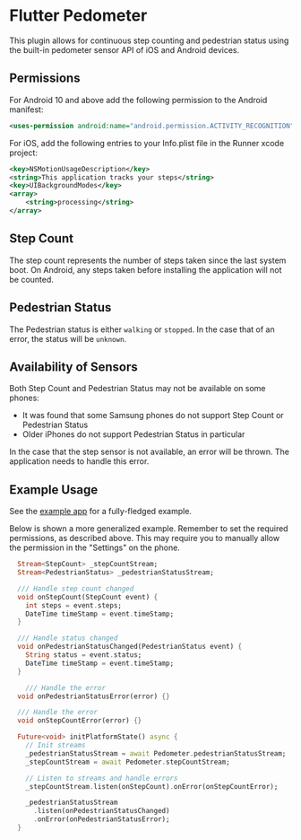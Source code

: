 # Flutter Pedometer

This plugin allows for continuous step counting and pedestrian status using the built-in pedometer sensor API of iOS and Android devices.

## Permissions

For Android 10 and above add the following permission to the Android manifest:

```xml
<uses-permission android:name="android.permission.ACTIVITY_RECOGNITION" />
```

For iOS, add the following entries to your Info.plist file in the Runner xcode project:

```xml
<key>NSMotionUsageDescription</key>
<string>This application tracks your steps</string>
<key>UIBackgroundModes</key>
<array>
    <string>processing</string>
</array>
```

## Step Count

The step count represents the number of steps taken since the last system boot.
On Android, any steps taken before installing the application will not be counted.

## Pedestrian Status

The Pedestrian status is either `walking` or `stopped`. In the case that of an error,
the status will be `unknown`.

## Availability of Sensors

Both Step Count and Pedestrian Status may not be available on some phones:

* It was found that some Samsung phones do not support Step Count or Pedestrian Status
* Older iPhones do not support Pedestrian Status in particular

In the case that the step sensor is not available, an error will be thrown. The application needs to handle this error.

## Example Usage

See the [example app](https://github.com/cph-cachet/flutter-plugins/blob/master/packages/pedometer/example/lib/main.dart) for a fully-fledged example.

Below is shown a more generalized example. Remember to set the required permissions, as described above. This may require you to manually allow the permission in the "Settings" on the phone.

``` dart
  Stream<StepCount> _stepCountStream;
  Stream<PedestrianStatus> _pedestrianStatusStream;

  /// Handle step count changed
  void onStepCount(StepCount event) {
    int steps = event.steps;
    DateTime timeStamp = event.timeStamp;
  }

  /// Handle status changed
  void onPedestrianStatusChanged(PedestrianStatus event) {
    String status = event.status;
    DateTime timeStamp = event.timeStamp;
  }

    /// Handle the error
  void onPedestrianStatusError(error) {}

  /// Handle the error
  void onStepCountError(error) {}

  Future<void> initPlatformState() async {
    // Init streams
    _pedestrianStatusStream = await Pedometer.pedestrianStatusStream;
    _stepCountStream = await Pedometer.stepCountStream;

    // Listen to streams and handle errors
    _stepCountStream.listen(onStepCount).onError(onStepCountError);

    _pedestrianStatusStream
      .listen(onPedestrianStatusChanged)
      .onError(onPedestrianStatusError);
  }
```
